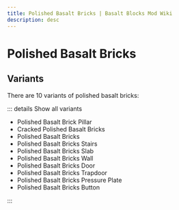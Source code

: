 ```yaml
---
title: Polished Basalt Bricks | Basalt Blocks Mod Wiki
description: desc
---
```


# Polished Basalt Bricks

## Variants

There are 10 variants of polished basalt bricks:

::: details Show all variants

- Polished Basalt Brick Pillar
- Cracked Polished Basalt Bricks
- Polished Basalt Bricks
- Polished Basalt Bricks Stairs
- Polished Basalt Bricks Slab
- Polished Basalt Bricks Wall
- Polished Basalt Bricks Door
- Polished Basalt Bricks Trapdoor
- Polished Basalt Bricks Pressure Plate
- Polished Basalt Bricks Button

:::
